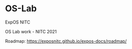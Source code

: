 # OS-Lab
ExpOS NITC 

OS Lab work - NITC 2021

Roadmap: https://exposnitc.github.io/expos-docs/roadmap/
